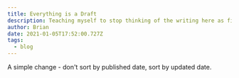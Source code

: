 ```yaml
---
title: Everything is a Draft
description: Teaching myself to stop thinking of the writing here as final
author: Brian
date: 2021-01-05T17:52:00.727Z
tags:
  - blog
---
```

A simple change - don't sort by published date, sort by updated date.